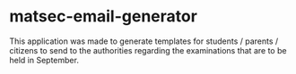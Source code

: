 # matsec-email-generator

This application was made to generate templates for students / parents / citizens to send to the authorities regarding the examinations that are to be held in September.
